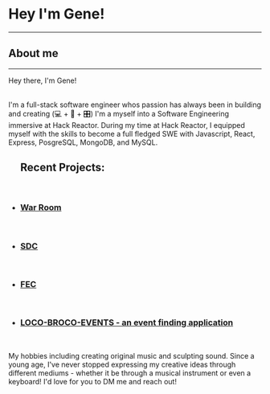 # Hey I'm Gene!
<!--
**genewongs/genewongs** is a ✨ _special_ ✨ repository because its `README.md` (this file) appears on your GitHub profile.

Here are some ideas to get you started:

- 🔭 I’m currently working on ...
- 🌱 I’m currently learning ...
- 👯 I’m looking to collaborate on ...
- 🤔 I’m looking for help with ...
- 💬 Ask me about ...
- 📫 How to reach me: ...
- 😄 Pronouns: ...
- ⚡ Fun fact: ...
-->
<hr>
<h2> About me </h2> 
<hr>

Hey there, I'm Gene! <br /> <br />

I'm a full-stack software engineer whos passion has always been in building and creating (💻 + 🎸 + 🎛)
I'm a myself into a Software Engineering immersive at Hack Reactor. During my time at Hack Reactor, I equipped myself with the skills to become a full fledged SWE with Javascript, React, Express, PosgreSQL, MongoDB, and MySQL. <br>

<ul> 
  
<h2> Recent Projects: </h2> <br />

<li> <h3> <a href='https://github.com/The-Room-Blue-Ocean/WarRoom' target='_blank'> War Room </a> </h3> <br /></li>

<li> <h3> <a href='https://github.com/Team-LiveWire-SDC/Reviews' target='_blank'> SDC </a> </h3> <br /></li>

<li> <h3> <a href='https://github.com/TheCatalinaWineMixer/ProjectAtelier' target='_blank'> FEC </a> </h3> <br /></li>

<li> <h3> <a href='https://github.com/genewongs/LOCO-BROCO-Events' target='_blank'> LOCO-BROCO-EVENTS - an event finding application </a> </h3> <br /> </li>

</ul>

My hobbies including creating original music and sculpting sound. Since a young age, I've never stopped expressing my creative ideas through different mediums - whether it be through a musical instrument or even a keyboard! I'd love for you to DM me and reach out! 
